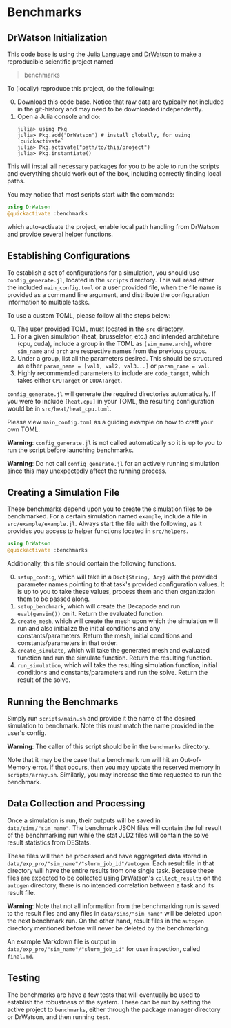 # Benchmarks

## DrWatson Initialization

This code base is using the [Julia Language](https://julialang.org/) and
[DrWatson](https://juliadynamics.github.io/DrWatson.jl/stable/)
to make a reproducible scientific project named
> benchmarks

To (locally) reproduce this project, do the following:

0. Download this code base. Notice that raw data are typically not included in the
   git-history and may need to be downloaded independently.
1. Open a Julia console and do:
   ```
   julia> using Pkg
   julia> Pkg.add("DrWatson") # install globally, for using `quickactivate`
   julia> Pkg.activate("path/to/this/project")
   julia> Pkg.instantiate()
   ```

This will install all necessary packages for you to be able to run the scripts and
everything should work out of the box, including correctly finding local paths.

You may notice that most scripts start with the commands:
```julia
using DrWatson
@quickactivate :benchmarks
```
which auto-activate the project, enable local path handling from DrWatson and provide several helper functions.

## Establishing Configurations

To establish a set of configurations for a simulation, you should use ```config_generate.jl```, located in the ```scripts``` directory. This will read either the included ```main_config.toml``` or a user provided file, when the file name is provided as a command line argument, and distribute the configuration information to multiple tasks. 

To use a custom TOML, please follow all the steps below:

0. The user provided TOML must located in the ```src``` directory.
1. For a given simulation (heat, brusselator, etc.) and intended architeture (cpu, cuda), include a group in the TOML as `[sim_name.arch]`, where `sim_name` and `arch` are respective names from the previous groups.
2. Under a group, list all the parameters desired. This should be structured as either `param_name = [val1, val2, val3...]` or `param_name = val`.
3. Highly recommended parameters to include are ```code_target```, which takes either ```CPUTarget``` or ```CUDATarget```.

```config_generate.jl``` will generate the required directories automatically. If you were to include ```[heat.cpu]``` in your TOML, the resulting configuration would be in ```src/heat/heat_cpu.toml```.

Please view ```main_config.toml``` as a guiding example on how to craft your own TOML. 

**Warning**: ```config_generate.jl``` is not called automatically so it is up to you to run the script before launching benchmarks. 

**Warning**: Do not call ```config_generate.jl``` for an actively running simulation since this may unexpectedly affect the running process.


## Creating a Simulation File

These benchmarks depend upon you to create the simulation files to be benchmarked. For a certain simulation named ```example```, include a file in ```src/example/example.jl```. Always start the file with the following, as it provides you access to helper functions located in ```src/helpers```.
```julia
using DrWatson
@quickactivate :benchmarks
```

Additionally, this file should contain the following functions.

0. ```setup_config```, which will take in a ```Dict{String, Any}``` with the provided parameter names pointing to that task's provided configuration values. It is up to you to take these values, process them and then organization them to be passed along.
1. ```setup_benchmark```, which will create the Decapode and run ```eval(gensim())``` on it. Return the evaluated function.
2. ```create_mesh```, which will create the mesh upon which the simulation will run and also initialize the initial conditions and any constants/parameters. Return the mesh, initial conditions and constants/parameters in that order.
3. ```create_simulate```, which will take the generated mesh and evaluated function and run the simulate function. Return the resulting function.
4. ```run_simulation```, which will take the resulting simulation function, initial conditions and constants/parameters and run the solve. Return the result of the solve.

## Running the Benchmarks

Simply run ```scripts/main.sh``` and provide it the name of the desired simulation to benchmark. Note this must match the name provided in the user's config.

**Warning**: The caller of this script should be in the `benchmarks` directory.

Note that it may be the case that a benchmark run will hit an Out-of-Memory error. If that occurs, then you may update the reserved memory in ```scripts/array.sh```. Similarly, you may increase the time requested to run the benchmark.

## Data Collection and Processing

Once a simulation is run, their outputs will be saved in ```data/sims/"sim_name"```. The benchmark JSON files will contain the full result of the benchmarking run while the stat JLD2 files will contain the solve result statistics from DEStats.

These files will then be processed and have aggregated data stored in ```data/exp_pro/"sim_name"/"slurm_job_id"/autogen```. Each result file in that directory will have the entire results from one single task. Because these files are expected to be collected using DrWatson's ```collect_results``` on the ```autogen``` directory, there is no intended correlation between a task and its result file. 

**Warning**: Note that not all information from the benchmarking run is saved to the result files and any files in ```data/sims/"sim_name"``` will be deleted upon the next benchmark run. On the other hand, result files in the ```autogen``` directory mentioned before will never be deleted by the benchmarking.

An example Markdown file is output in ```data/exp_pro/"sim_name"/"slurm_job_id"``` for user inspection, called ```final.md```.

## Testing

The benchmarks are have a few tests that will eventually be used to establish the robustness of the system. These can be run by setting the active project to ```benchmarks```, either through the package manager directory or DrWatson, and then running ```test```.